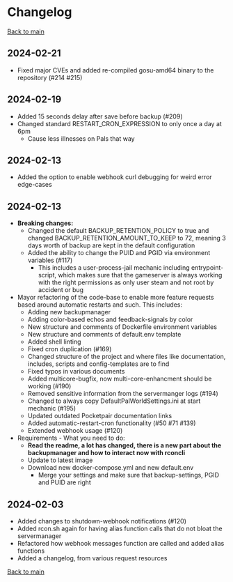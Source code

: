 # Changelog

[Back to main](README.md#changelog)

## 2024-02-21

- Fixed major CVEs and added re-compiled gosu-amd64 binary to the repository (#214 #215)

## 2024-02-19

- Added 15 seconds delay after save before backup (#209)
- Changed standard RESTART_CRON_EXPRESSION to only once a day at 6pm
  - Cause less illnesses on Pals that way

## 2024-02-13

- Added the option to enable webhook curl debugging for weird error edge-cases

## 2024-02-13
- **Breaking changes:** 
  - Changed the default BACKUP_RETENTION_POLICY to true and changed BACKUP_RETENTION_AMOUNT_TO_KEEP to 72, meaning 3 days worth of backup are kept in the default configuration
  - Added the ability to change the PUID and PGID via environment variables (#117)
    - This includes a user-process-jail mechanic including entrypoint-script, which makes sure that the gameserver is always working with the right permissions as only user steam and not root by accident or bug 
- Mayor refactoring of the code-base to enable more feature requests based around automatic restarts and such. This includes:
  - Adding new backupmanager
  - Adding color-based echos and feedback-signals by color
  - New structure and comments of Dockerfile environment variables
  - New structure and comments of default.env template
  - Added shell linting
  - Fixed cron duplication (#169)
  - Changed structure of the project and where files like documentation, includes, scripts and config-templates are to find
  - Fixed typos in various documents
  - Added multicore-bugfix, now multi-core-enhancment should be working (#190)
  - Removed sensitive information from the servermanger logs (#194)
  - Changed to always copy DefaultPalWorldSettings.ini at start mechanic (#195)
  - Updated outdated Pocketpair documentation links
  - Added automatic-restart-cron functionality (#50 #71 #139)
  - Extended webhook usage (#120)
- Requirements - What you need to do:
  - **Read the readme, a lot has changed, there is a new part about the backupmanager and how to interact now with rconcli**
  - Update to latest image
  - Download new docker-compose.yml and new default.env
    - Merge your settings and make sure that backup-settings, PGID and PUID are right

## 2024-02-03

- Added changes to shutdown-webhook notifications (#120)
- Added rcon.sh again for having alias function calls that do not bloat the servermanager
- Refactored how webhook messages function are called and added alias functions
- Added a changelog, from various request resources

[Back to main](README.md#changelog)
